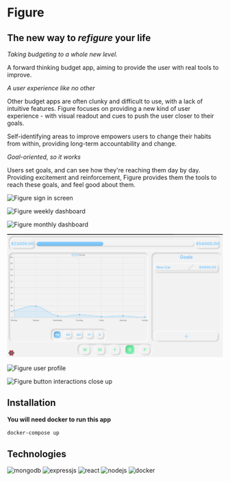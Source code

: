 # Figure

## The new way to *refigure* your life

*Taking budgeting to a whole new level.*

A forward thinking budget app, aiming to provide the user with real tools to improve.

*A user experience like no other*

Other budget apps are often clunky and difficult to use, with a lack of intuitive features. Figure focuses on providing a new kind of user experience - with visual readout and cues to push the user closer to their goals.

Self-identifying areas to improve empowers users to change their habits from within, providing long-term accountability and change.

*Goal-oriented, so it works*

Users set goals, and can see how they're reaching them day by day. Providing excitement and reinforcement, Figure provides them the tools to reach these goals, and feel good about them.

![Figure sign in screen]('/imgs/activesignin.png')

![Figure weekly dashboard]('/imgs/weekly.png')

![Figure monthly dashboard]('/imgs/monthly.png')

![Figure savings dashboard](/imgs/savings.png)

![Figure user profile]('/imgs/profile.png')

![Figure button interactions close up]('/imgs/micro.png')

## Installation

**You will need docker to run this app**

```zsh
docker-compose up
```

## Technologies

<p align="left">
  <img src="https://www.todobackend.com/images/logos/mongodb.png" alt="mongodb" width="100"/>
  <img src="https://uxwing.com/wp-content/themes/uxwing/download/10-brands-and-social-media/expressjs.png" alt="expressjs" width="100"/>
  <img src="https://www.flaticon.com/svg/static/icons/svg/919/919851.svg" alt="react" width="100"/>
  <img src="https://www.flaticon.com/svg/static/icons/svg/919/919825.svg" alt="nodejs" width="100"/>
  <img src="https://www.flaticon.com/svg/static/icons/svg/919/919853.svg" alt="docker" width="100"/>
</p>
